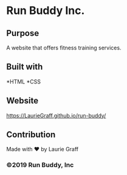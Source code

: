 # Run Buddy Inc.

## Purpose
A website that offers fitness training services.

## Built with 
*HTML
*CSS

## Website
https://LaurieGraff.github.io/run-buddy/

## Contribution
Made with ❤️ by Laurie Graff

### ©2019 Run Buddy, Inc
